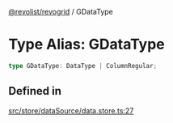[@revolist/revogrid](README.md) / GDataType

# Type Alias: GDataType

```ts
type GDataType: DataType | ColumnRegular;
```

## Defined in

[src/store/dataSource/data.store.ts:27](https://github.com/revolist/revogrid/blob/029346d93426056ab8f85e88430904164676d501/src/store/dataSource/data.store.ts#L27)

